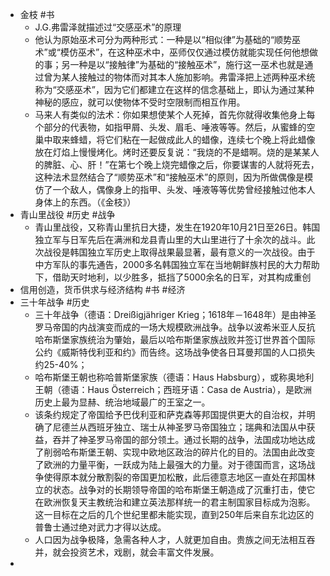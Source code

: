 - 金枝 #书
	- J.G.弗雷泽就描述过“交感巫术”的原理
	- 他认为原始巫术可分为两种形式：一种是以“相似律”为基础的“顺势巫术”或“模仿巫术”，在这种巫术中，巫师仅仅通过模仿就能实现任何他想做的事；另一种是以“接触律”为基础的“接触巫术”，施行这一巫术也就是通过曾为某人接触过的物体而对其本人施加影响。弗雷泽把上述两种巫术统称为“交感巫术”，因为它们都建立在这样的信念基础上，即认为通过某种神秘的感应，就可以使物体不受时空限制而相互作用。
	- 马来人有类似的法术：你如果想使某个人死掉，首先你就得收集他身上每个部分的代表物，如指甲屑、头发、眉毛、唾液等等。然后，从蜜蜂的空巢中取来蜂蜡，将它们粘在一起做成此人的蜡像，连续七个晚上将此蜡像放在灯焰上慢慢烤化。烤时还要反复说：“我烧的不是蜡啊。烧的是某某人的脾脏、心、肝！”在第七个晚上烧完蜡像之后，你要谋害的人就将死去，这种法术显然结合了“顺势巫术”和“接触巫术”的原则，因为所做偶像是模仿了一个敌人，偶像身上的指甲、头发、唾液等等优势曾经接触过他本人身体上的东西。（《金枝》）
- 青山里战役 #历史 #战争
	- 青山里战役，又称青山里抗日大捷，发生在1920年10月21日至26日。韩国独立军与日军先后在满洲和龙县青山里的大山里进行了十余次的战斗。此次战役是韩国独立军历史上取得战果最显著，最有意义的一次战役。由于中方军队的事先通告，2000多名韩国独立军在当地朝鲜族村民的大力帮助下，借助天时地利，以少胜多，抵挡了5000余名的日军，对其构成重创
- 信用创造，货币供求与经济结构 #书 #经济
- 三十年战争 #历史
	- 三十年战争（德语：Dreißigjähriger Krieg；1618年－1648年）是由神圣罗马帝国的内战演变而成的一场大规模欧洲战争。战争以波希米亚人反抗哈布斯堡家族统治为肇始，最后以哈布斯堡家族战败并签订世界首个国际公约《威斯特伐利亚和约》而告终。这场战争使各日耳曼邦国的人口损失约25-40%；
	- 哈布斯堡王朝也称哈普斯堡家族（德语：Haus Habsburg），或称奥地利王朝（德语：Haus Österreich；西班牙语：Casa de Austria），是欧洲历史上最为显赫、统治地域最广的王室之一。
	- 该条约规定了帝国给予巴伐利亚和萨克森等邦国提供更大的自治权，并明确了尼德兰从西班牙独立、瑞士从神圣罗马帝国独立；瑞典和法国从中获益，吞并了神圣罗马帝国的部分领土。通过长期的战争，法国成功地达成了削弱哈布斯堡王朝、实现中欧地区政治的碎片化的目的。法国由此改变了欧洲的力量平衡，一跃成为陆上最强大的力量。对于德国而言，这场战争使得原本就分散割裂的帝国更加松散，此后德意志地区一直处在邦国林立的状态。战争对的长期领导帝国的哈布斯堡王朝造成了沉重打击，使它在欧洲恢复天主教统治和建立英法那样统一的君主制国家目标成为泡影。这一目标在之后的几个世纪里都未能实现，直到250年后来自东北边区的普鲁士通过绝对武力才得以达成。
	- 人口因为战争极降，急需各种人才，人就更加自由。贵族之间无法相互吞并，就会投资艺术，戏剧，就会丰富文件发展。
-